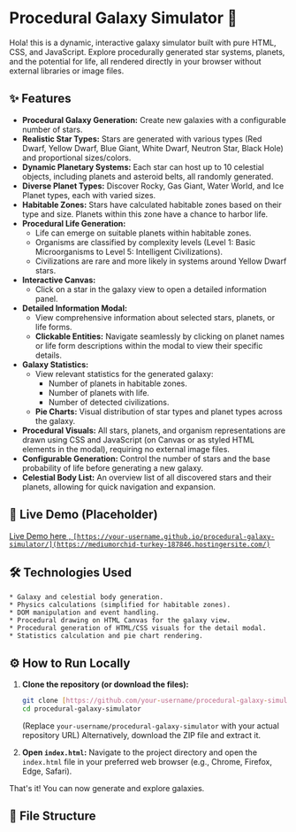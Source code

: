 # Procedural Galaxy Simulator 🌠

Hola! this is a dynamic, interactive galaxy simulator built with pure HTML, CSS, and JavaScript. Explore procedurally generated star systems, planets, and the potential for life, all rendered directly in your browser without external libraries or image files.

## ✨ Features

* **Procedural Galaxy Generation:** Create new galaxies with a configurable number of stars.
* **Realistic Star Types:** Stars are generated with various types (Red Dwarf, Yellow Dwarf, Blue Giant, White Dwarf, Neutron Star, Black Hole) and proportional sizes/colors.
* **Dynamic Planetary Systems:** Each star can host up to 10 celestial objects, including planets and asteroid belts, all randomly generated.
* **Diverse Planet Types:** Discover Rocky, Gas Giant, Water World, and Ice Planet types, each with varied sizes.
* **Habitable Zones:** Stars have calculated habitable zones based on their type and size. Planets within this zone have a chance to harbor life.
* **Procedural Life Generation:**
    * Life can emerge on suitable planets within habitable zones.
    * Organisms are classified by complexity levels (Level 1: Basic Microorganisms to Level 5: Intelligent Civilizations).
    * Civilizations are rare and more likely in systems around Yellow Dwarf stars.
* **Interactive Canvas:**
    * Click on a star in the galaxy view to open a detailed information panel.
* **Detailed Information Modal:**
    * View comprehensive information about selected stars, planets, or life forms.
    * **Clickable Entities:** Navigate seamlessly by clicking on planet names or life form descriptions within the modal to view their specific details.
* **Galaxy Statistics:**
    * View relevant statistics for the generated galaxy:
        * Number of planets in habitable zones.
        * Number of planets with life.
        * Number of detected civilizations.
    * **Pie Charts:** Visual distribution of star types and planet types across the galaxy.
* **Procedural Visuals:** All stars, planets, and organism representations are drawn using CSS and JavaScript (on Canvas or as styled HTML elements in the modal), requiring no external image files.
* **Configurable Generation:** Control the number of stars and the base probability of life before generating a new galaxy.
* **Celestial Body List:** An overview list of all discovered stars and their planets, allowing for quick navigation and expansion.

## 🚀 Live Demo (Placeholder)

[Live Demo here , `[https://your-username.github.io/procedural-galaxy-simulator/](https://mediumorchid-turkey-187846.hostingersite.com/)`](#)

## 🛠️ Technologies Used

    * Galaxy and celestial body generation.
    * Physics calculations (simplified for habitable zones).
    * DOM manipulation and event handling.
    * Procedural drawing on HTML Canvas for the galaxy view.
    * Procedural generation of HTML/CSS visuals for the detail modal.
    * Statistics calculation and pie chart rendering.

## ⚙️ How to Run Locally

1.  **Clone the repository (or download the files):**
    ```bash
    git clone [https://github.com/your-username/procedural-galaxy-simulator.git](https://github.com/your-username/procedural-galaxy-simulator.git)
    cd procedural-galaxy-simulator
    ```
    (Replace `your-username/procedural-galaxy-simulator` with your actual repository URL)
    Alternatively, download the ZIP file and extract it.

2.  **Open `index.html`:**
    Navigate to the project directory and open the `index.html` file in your preferred web browser (e.g., Chrome, Firefox, Edge, Safari).

That's it! You can now generate and explore galaxies.

## 📁 File Structure
